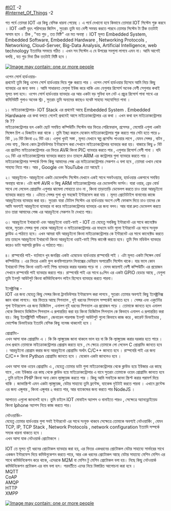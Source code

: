 [\#IOT](https://web.facebook.com/hashtag/iot?source=feed_text&story_id=1367416613335614) -2  
[\#Internet\_Of\_Things](https://web.facebook.com/hashtag/internet_of_things?source=feed_text&story_id=1367416613335614) -2

 গত পর্বে তোমরা IOT এর কিছু বেসিক ধারনা পেয়েছ । এ পর্বে দেখানো হবে কিভাবে তোমারা IOT সিস্টেম শুরু করবে । IOT একটি বৃহৎ পরিসরের জিনিস , সুতরাং তুমি যত বেশী সমন্বয় করতে পারবে তোমার সিস্টেম টা ঠিক ততটাই অসাম হবে । ঠিক , "যত গুড় , তত মিষ্টি" এর মত অবস্থা । IOT মূলত Embedded System, Embedded Software, Embedded Hardware , Networking Protocols , Networking, Cloud-Server, Big-Data Analysis, Artificial Intelligence, web technology ইত্যাদির সমন্বয়ে গঠিত ।  এখন সব সিস্টেম এ যে উপরের সবগুলা লাগবে এমন না। আমি আগেই বলছি , যত গুড় দিবা ঠিক ততটাই মিষ্টি হবে ।

[![](https://scontent.fdac1-1.fna.fbcdn.net/v/t1.0-9/17343006_1367416613335614_7957215408952912314_n.jpg?_nc_eui2=v1%3AAeFfVTSfIjWvJMlqHXm5SK11C6XU2ZWMIkcn2Kb2lTRzrSGcnQccykn7esjUrn0hdWlED3izqzmsWJnP1665U-E9qvJLKqmJ7CH0hDPcDVT2ag&oh=d608780c9c133097008c1a0daa0c1921&oe=59878F0D "Image may contain: one or more people")](https://web.facebook.com/MekTekBD/photos/a.1362379693839306.1073741826.1213521965391747/1367416613335614/?type=3)

ওপেন সোর্স হার্ডওয়ার-  
 প্রথমেই তুমি কিছু ওপেন সোর্স হার্ডওয়ার দিয়ে শুরু করতে পার । ওপেন সোর্স হার্ডওয়ার হিসেবে আমি নিচে কিছু ব্যাবহার এর জন্য বলব । আমি সাধারনত যেগুলা ইউজ করে থাকি এবং যেগুলার রিসোর্স অনেক বেশী সেগুলার কথাই মূলত বলা হবে। ওপেন সোর্স হার্ডওয়ার ব্যাবহার এর আর একটা বড় সুবিধা হল নেট এ প্রচুর রিসোর্স পাবা সাথে এর কমিনিউটি গুলাও অনেক স্ট্রং , সুতরাং তুমি অন্যদের কাছেও যথেষ্ট সাহায্য সহযোগিতা পাবা ।

১। মাইক্রোকন্ট্রোলার- IOT Stack এর প্রথমেই আছে Embedded System . Embedded Hardware এর কথা বলতে গেলেই প্রথমেই আসে মাইক্রোকন্ট্রোলার এর কথা । এখন কথা হল মাইক্রোকন্ট্রোলার কি ??  
 মাইক্রোকন্ট্রোলার হল একটা ছোট সমন্বিত কম্পিউটিং সিস্টেম যার ভিতর পেরিফেরাল, প্রসেসর , মেমোরি এগুলা একটা সিঙ্গেল চিপ এ ডিজাইন করা থাকে । তুমি ইচ্ছা করলে যেকোন মাইক্রোকন্ট্রোলার শুরু করতে পার সেটা হতে পারে ৮ বিট , ১৬ বিট কিংবা ৩২ বিট এর। এগুলা খুবই সস্তা , মূলত যেখানে স্বল্প প্রসেসিং পাওয়ার লাগে , যেমন সেন্সর , বাটন , লেড বাল্ব , কিংবা কোন ট্রানডিউসার ইন্টারফেস করা সেখানে মাইক্রোকন্ট্রোলার ব্যাবহার করা হয়। বাজারে কিছু ৮ বিট এর প্রচলিত মাইক্রোকন্ট্রোলার এর ভিতর AVR কিংবা PIC ব্যাবহার করতে পার , এগুলার রিসোর্স বেশী পাবা । যদি ৩২ বিট এর মাইক্রোকন্ট্রোলার ব্যাবহার করতে চাও তাহলে ARM এর কন্ট্রোলার গুলা ব্যাবহার করতে পার । মাইক্রোকন্ট্রোলার সম্পর্কে বিশদ কিছু আমাদের পেজ এর মাইক্রোকন্ট্রোলার সেকশন এ বলা হবে , তোমরা ওখান থেকে সাহায্য নিতে পার। আর , Google এবং YouTube তো আছেই ।

২। আরডুইনো- আরডুইনো একটা ডেভেলপিং সিস্টেম যেখানে একই সাথে সফটওয়্যার, হার্ডওয়ার একসাথে সমন্বিত অবস্থায় থাকে। এটা জাস্ট AVR ও কিছু ARM মাইক্রোকন্ট্রোলার এর ডেভেলপিং ভার্সন। যারা ওয়ার, ব্রেড বোর্ড সাথে লো লেভেল প্রোগ্রামিং এগুলার ঝামেলা পোহাতে চাও না , কিংবা তাড়াতাড়ি ডেভেলপ করতে চাও তারা আরডুইনো ব্যাবহার করতে পার । এটাতে সেন্সর গুলা খুব সহজেই ইন্টারফেস করা যায় । মূলত প্রোটোটাইপ বানানোর কাজে আরডুইনোর ব্যাবহার করা হয়। সুতরাং যারা টোটাল সিস্টেম এর হার্ডওয়ার অংশে বেশী ফোকাস দিতে চাও তাদের কে আমি অবশ্যই আরডুইনো ব্যাবহার না করে মাইক্রোকন্ট্রোলার ব্যাবহার এর জন্য বলব। আর যারা দ্রুত ডেভেলপ করতে চাও তারা আমাদের পেজ এর আরডুইনো সেকশন টা দেখতে পার।

৩। আরডুইনো ইথারনেট এবং আরডুইনো ওয়াই-ফাই - IOT তে যেহেতু সবকিছু ইন্টারনেট এর সাথে কানেক্টেড থাকে, সুতরাং সেন্সর গুলা থেকে আরডুইনো ও মাইক্রোকন্ট্রোলার এর মাধ্যমে ডাটা গুলো ইন্টারনেট এর সাথে সংযুক্ত ক্লাউড এ পাঠাতে হবে। এখন আমরা যদি আরডুইনো কিংবা মাইক্রোকন্ট্রোলার কে ইন্টারনেট এর সাথে কানেক্টেড করতে চায় তাহলে আরডুইনো ইথারনেট কিংবা আরডুইনো ওয়াই-ফাই শিল্ড কানেক্ট করতে হবে। তুমি সিম মডিউল ব্যাবহার করেও ডাটা সরাসরি ক্লাউড এ পাঠাতে পার।

৪। রাস্পবেরি পাই- বর্তমানে খুব জনপ্রিয় একটা এম্বেডেড হার্ডওয়ার রাস্পবেরি পাই । এটা মূলত একটা সিঙ্গেল বোর্ড কম্পিউটার । এর ভিতর একটা ফুল কনফিগারেশন লিনাক্সের ডেবিয়ান অপারেটিং সিস্টেম থাকে। যার ফলে কোন ইথারনেট শিল্ড কিংবা ওয়াই-ফাই শিল্ড ব্যাবহার করার দরকার পড়ে না । যেসব জায়গাই বেশী কম্পিউটিং এর প্রয়োজন সেখানে রাস্পবেরি পাই ব্যাবহার করতে পার। রাস্পবেরি পাই এর সাথে ৪০পিন এর একটা GPIO হেডার আছে , যেগুলা তুমি ইনপুট আউটপুট কিংবা কমিউনিকেশন লাইন হিসেবে ব্যাবহার করতে পারবা।

ইলেক্ট্রনিক্স -  
 IOT এর জন্য যেহেতু কিছু সেন্সর কিংবা ট্রানডিউসার ইন্টারফেস করা লাগবে , সুতরাং তোমার অবশ্যই কিছু ইলেক্ট্রনিক্স জ্ঞান থাকা লাগবে। যার ভিতরে আছে সিগন্যাল , দুই ধরনের সিগন্যাল সম্পর্কেই জানতে হবে । সেন্সর এবং একুটেটর গুলা ইন্টারফেস এর জন্য ডিজিটাল , এনালগ দুই ধরনের সিগন্যাল এর প্রয়োজন পড়ে । তোমাকে জানতে হবে এনালগ থেকে কিভাবে ডিজিটাল সিগন্যাল এ রূপান্তরিত করা হয় কিংবা ডিজিটাল সিগন্যাল কে কিভাবে এনালগ এ রূপান্তরিত করা হয়। কিছু ইলেক্ট্রিসিটি সমীকরণ , জেনারেল পারপাজ ইনপুট আউটপুট গুলো কিভাবে কাজ করে , কারেন্ট ডিভাইডার , ভোল্টেজ ডিভাইডার ইত্যাদি বেসিক কিছু নলেজ থাকলেই হবে ।

প্রোগ্রামিং-  
 এখন আসা যাক প্রোগ্রামিং এ । কি কি ল্যাঙ্গুয়েজ জানা থাকলে ভাল হয় বা কি কি ল্যাঙ্গুয়েজ করার দরকার হতে পারে । দেখ প্রথমে তোমাকে মাইক্রোকন্ট্রোলার প্রোগ্রাম করতে হবে , সে ক্ষেত্রে তোমাকে লো লেভেল C প্রোগ্রামিং জানতে হবে । আরডুইনো প্রোগ্রাম করার জন্য আরডুইনো প্রোগ্রামিং অর্থাৎ C/C++ জানতে হবে । রাস্পবেরি পাই এর জন্য C/C++ কিংবা Python প্রোগ্রামিং জানতে হবে । যেকোন একটা জানলেও হবে ।

এখন আসা যাক ওয়েব প্রোগ্রামিং এ , যেহেতু তোমার ডাটা গুলা মাইক্রোকন্ট্রোলার থেকে ক্লাউড হয়ে ইউজার এর কাছে যাবে , এবং ইউজার এর কাছ থেকে ক্লাউড হয়ে মাইক্রোকন্ট্রোলার এ যাবে সুতরাং তোমাকে ওয়েব প্রোগ্রামিং জানতে হবে , তুমি চাইলে PHP কিংবা অন্য কোন ল্যাঙ্গুয়েজ করতে পার । কিন্তু আমি সবাইকে জাভা স্ক্রিপ্ট করার পরামর্শ দিয়ে থাকি । জাভাস্ক্রিপ্ট এমন একটা ল্যাঙ্গুয়েজ, যেটার সাহায্যে তুমি ফ্রন্টেন্ড, ব্যাকেন্ড দুইটাই করতে পারবা । এখানে ফ্রন্টেন্ড এর জন্য এঙ্গুলার , কিংবা এঙ্গুলার ২ করতে পার, আর ব্যাকেন্ডের জন্য করতে পার NodeJS ।

আপাতত এগুলো জানলেই হবে। তুমি চাইলে IOT মোবাইল অ্যাপস ও বানাইতে পারও , সেক্ষেত্রে অ্যানড্রোইয়েড কিংবা Iphone অ্যাপস নিয়ে কাজ করতে পার।

নেটওয়ার্কিং-  
 যেহেতু তোমার হার্ডওয়ার গুলা সবই ইন্টারনেট এর সাথে সংযুক্ত থাকবে সেক্ষেত্রে তোমাকে অবশ্যই নেটওয়ার্কিং , যেমন TCP, IP, TCP Stack , Network Protocols , network configuration ইত্যাদি সম্পর্কে সম্যক ধারনা থাকতে হবে ।  
 এখন আসা যাক নেটওয়ার্ক প্রোটোকলে ।

IOT তে মূলত দুই ধরনের প্রোটোকল ব্যাবহার করা হয়, এর ভিতর একধরনের প্রোটোকল যেটার সাহায্যে সার্ভারের সাথে একজন ইন্টারফেস দিয়ে কমিউনুকেশন করতে পারে, আর এক ধরনের প্রোটোকল আছে যেটার সাহায্যে মেশিন মেশিন এর সাথে কমিউনিকেশন করে থাকে, এদেরকে M2M বা মেশিন টু মেশিন প্রোটোকল বলা হয়। নিছে কিছু নেটওয়ার্ক কমিউনিকেশন প্রটোকল এর নাম বলা হল। পরবর্তীতে এদের নিয়ে বিস্তারিত আলোচনা করা হবে ।  
 MQTT  
 CoAP  
 AMQP  
 HTTP  
 XMPP

[![](https://scontent.fdac1-1.fna.fbcdn.net/v/t1.0-9/17343006_1367416613335614_7957215408952912314_n.jpg?_nc_eui2=v1%3AAeFfVTSfIjWvJMlqHXm5SK11C6XU2ZWMIkcn2Kb2lTRzrSGcnQccykn7esjUrn0hdWlED3izqzmsWJnP1665U-E9qvJLKqmJ7CH0hDPcDVT2ag&oh=d608780c9c133097008c1a0daa0c1921&oe=59878F0D "Image may contain: one or more people")](https://web.facebook.com/MekTekBD/photos/a.1362379693839306.1073741826.1213521965391747/1367416613335614/?type=3)

